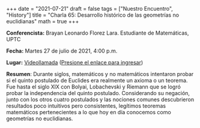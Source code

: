 +++
date      = "2021-07-21"
draft     = false
tags      = ["Nuestro Encuentro", "History"]
title     = "Charla 65:  Desarrollo histórico de las geometrías no euclidianas"
math      = true
+++

**Conferencista:**  Brayan Leonardo Florez Lara. Estudiante de Matemáticas, UPTC

**Fecha:** Martes 27 de julio de 2021, 4:00 p.m.

**Lugar:** [Videollamada](https://meet.google.com/izy-pzig-pbf)  ([Presione el enlace para ingresar](https://meet.google.com/izy-pzig-pbf))

**Resumen**: Durante siglos, matemáticos y no matemáticos intentaron probar si el quinto postulado de Euclides era realmente un axioma o un teorema. Fue hasta el siglo XlX con Bolyai, Lobachevski y Riemann que se logró probar la independencia del quinto postulado. Considerando su negación, junto con los otros cuatro postulados y las nociones comunes descubrieron resultados poco intuitivos pero consistentes, legítimos teoremas matemáticos pertenecientes a lo que hoy en día conocemos como geometrías no euclidianas.
